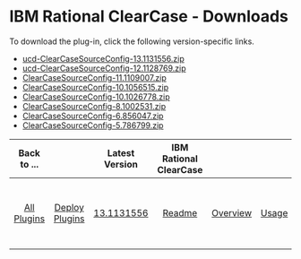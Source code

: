 
# IBM Rational ClearCase - Downloads

To download the plug-in, click the following version-specific links.
- [ucd-ClearCaseSourceConfig-13.1131556.zip](https://raw.githubusercontent.com/UrbanCode/IBM-UCD-PLUGINS/main/files/ClearCaseSourceConfig/ucd-ClearCaseSourceConfig-13.1131556.zip)
- [ucd-ClearCaseSourceConfig-12.1128769.zip](https://raw.githubusercontent.com/UrbanCode/IBM-UCD-PLUGINS/main/files/ClearCaseSourceConfig/ucd-ClearCaseSourceConfig-12.1128769.zip)
- [ClearCaseSourceConfig-11.1109007.zip](https://raw.githubusercontent.com/UrbanCode/IBM-UCD-PLUGINS/main/files/ClearCaseSourceConfig/ClearCaseSourceConfig-11.1109007.zip)
- [ClearCaseSourceConfig-10.1056515.zip](https://raw.githubusercontent.com/UrbanCode/IBM-UCD-PLUGINS/main/files/ClearCaseSourceConfig/ClearCaseSourceConfig-10.1056515.zip)
- [ClearCaseSourceConfig-10.1026778.zip](https://raw.githubusercontent.com/UrbanCode/IBM-UCD-PLUGINS/main/files/ClearCaseSourceConfig/ClearCaseSourceConfig-10.1026778.zip)
- [ClearCaseSourceConfig-8.1002531.zip](https://raw.githubusercontent.com/UrbanCode/IBM-UCD-PLUGINS/main/files/ClearCaseSourceConfig/ClearCaseSourceConfig-8.1002531.zip)
- [ClearCaseSourceConfig-6.856047.zip](https://raw.githubusercontent.com/UrbanCode/IBM-UCD-PLUGINS/main/files/ClearCaseSourceConfig/ClearCaseSourceConfig-6.856047.zip)
- [ClearCaseSourceConfig-5.786799.zip](https://raw.githubusercontent.com/UrbanCode/IBM-UCD-PLUGINS/main/files/ClearCaseSourceConfig/ClearCaseSourceConfig-5.786799.zip)

|Back to ...||Latest Version|IBM Rational ClearCase ||||
| :---: | :---: | :---: | :---: | :---: | :---: | :---: |
|[All Plugins](../../index.md)|[Deploy Plugins](../README.md)|[13.1131556](https://raw.githubusercontent.com/UrbanCode/IBM-UCD-PLUGINS/main/files/ClearCaseSourceConfig/ucd-ClearCaseSourceConfig-13.1131556.zip)|[Readme](README.md)|[Overview](overview.md)|[Usage](usage.md)|[Steps and Roles](steps and roles.md)|
